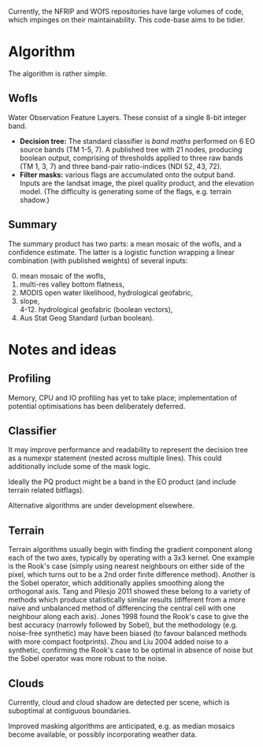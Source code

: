 Currently, the NFRIP and WOfS repositories have large volumes of code, which impinges on their maintainability. This code-base aims to be tidier.

Algorithm
=========
The algorithm is rather simple.


Wofls
-----

Water Observation Feature Layers. These consist of a single 8-bit integer band.

- **Decision tree:** The standard classifier is *band maths* performed on 6 EO source bands (TM 1-5, 7). A published tree with 21 nodes, producing boolean output, comprising of thresholds applied to three raw bands (TM 1, 3, 7) and three band-pair ratio-indices (NDI 52, 43, 72).
- **Filter masks:** various flags are accumulated onto the output band. Inputs are the landsat image, the pixel quality product, and the elevation model. (The difficulty is generating some of the flags, e.g. terrain shadow.)


Summary
-------

The summary product has two parts: a mean mosaic of the wofls, and a confidence estimate. The latter is a logistic function wrapping a linear combination (with published weights) of several inputs:

0. mean mosaic of the wofls,  
1. multi-res valley bottom flatness,  
2. MODIS open water likelihood, hydrological geofabric,  
3. slope,  
4-12. hydrological geofabric (boolean vectors),  
13. Aus Stat Geog Standard (urban boolean).


Notes and ideas
===============

Profiling
---------

Memory, CPU and IO profiling has yet to take place; implementation of potential optimisations has been deliberately deferred.

Classifier
----------

It may improve performance and readability to represent the decision tree as a numexpr statement (nested across multiple lines). This could additionally include some of the mask logic.

Ideally the PQ product might be a band in the EO product (and include terrain related bitflags). 

Alternative algorithms are under development elsewhere.


Terrain
-------

Terrain algorithms usually begin with finding the gradient component along each of the two axes, typically by operating with a 3x3 kernel. One example is the Rook's case (simply using nearest neighbours on either side of the pixel, which turns out to be a 2nd order finite difference method). Another is the Sobel operator, which additionally applies smoothing along the orthogonal axis. Tang and Pilesjo 2011 showed these belong to a variety of methods which produce statistically similar results (different from a more naive and unbalanced method of differencing the central cell with one neighbour along each axis). Jones 1998 found the Rook's case to give the best accuracy (narrowly followed by Sobel), but the methodology (e.g. noise-free synthetic) may have been biased (to favour balanced methods with more compact footprints). Zhou and Liu 2004 added noise to a synthetic, confirming the Rook's case to be optimal in absence of noise but the Sobel operator was more robust to the noise. 


Clouds
------

Currently, cloud and cloud shadow are detected per scene, which is suboptimal at contiguous boundaries.

Improved masking algorithms are anticipated, e.g. as median mosaics become available, or possibly incorporating weather data.

